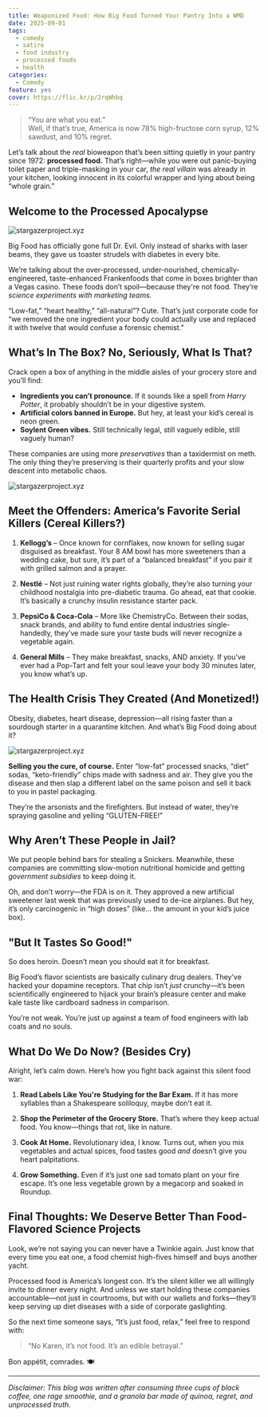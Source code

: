 ```yaml
---
title: Weaponized Food: How Big Food Turned Your Pantry Into a WMD
date: 2025-09-01
tags:
  - comedy
  - satire
  - food industry
  - processed foods
  - health
categories:
  - Comedy
feature: yes
cover: https://flic.kr/p/2rqWhbq
---
```


> “You are what you eat.”  
> Well, if that’s true, America is now 78% high-fructose corn syrup, 12% sawdust, and 10% regret.

Let’s talk about the *real* bioweapon that’s been sitting quietly in your pantry since 1972: **processed food.** That’s right—while you were out panic-buying toilet paper and triple-masking in your car, *the real villain* was already in your kitchen, looking innocent in its colorful wrapper and lying about being “whole grain.”

## Welcome to the Processed Apocalypse

<img src="https://flic.kr/p/2rqWhbq" alt="stargazerproject.xyz">

Big Food has officially gone full Dr. Evil. Only instead of sharks with laser beams, they gave us toaster strudels with diabetes in every bite.

We’re talking about the over-processed, under-nourished, chemically-engineered, taste-enhanced Frankenfoods that come in boxes brighter than a Vegas casino. These foods don’t spoil—because they're not food. They’re *science experiments with marketing teams.*

“Low-fat,” “heart healthy,” “all-natural”? Cute. That’s just corporate code for “we removed the one ingredient your body could actually use and replaced it with twelve that would confuse a forensic chemist.”

## What’s In The Box? No, Seriously, What Is That?

Crack open a box of anything in the middle aisles of your grocery store and you’ll find:

- **Ingredients you can’t pronounce.** If it sounds like a spell from *Harry Potter*, it probably shouldn’t be in your digestive system.
- **Artificial colors banned in Europe.** But hey, at least your kid’s cereal is neon green.
- **Soylent Green vibes.** Still technically legal, still vaguely edible, still vaguely human?

These companies are using more *preservatives* than a taxidermist on meth. The only thing they’re preserving is their quarterly profits and your slow descent into metabolic chaos.

<img src="https://flic.kr/p/2rqWhbF" alt="stargazerproject.xyz">

## Meet the Offenders: America’s Favorite Serial Killers (Cereal Killers?)

1. **Kellogg’s** – Once known for cornflakes, now known for selling sugar disguised as breakfast. Your 8 AM bowl has more sweeteners than a wedding cake, but sure, it’s part of a “balanced breakfast” if you pair it with grilled salmon and a prayer.

2. **Nestlé** – Not just ruining water rights globally, they’re also turning your childhood nostalgia into pre-diabetic trauma. Go ahead, eat that cookie. It’s basically a crunchy insulin resistance starter pack.

3. **PepsiCo & Coca-Cola** – More like ChemistryCo. Between their sodas, snack brands, and ability to fund entire dental industries single-handedly, they’ve made sure your taste buds will never recognize a vegetable again.

4. **General Mills** – They make breakfast, snacks, AND anxiety. If you’ve ever had a Pop-Tart and felt your soul leave your body 30 minutes later, you know what’s up.

## The Health Crisis They Created (And Monetized!)

Obesity, diabetes, heart disease, depression—all rising faster than a sourdough starter in a quarantine kitchen. And what’s Big Food doing about it?

<img src="https://flic.kr/p/2rqWhbv" alt="stargazerproject.xyz">

**Selling you the cure, of course.** Enter “low-fat” processed snacks, “diet” sodas, “keto-friendly” chips made with sadness and air. They give you the disease and then slap a different label on the same poison and sell it back to you in pastel packaging.

They’re the arsonists and the firefighters. But instead of water, they’re spraying gasoline and yelling “GLUTEN-FREE!”

## Why Aren’t These People in Jail?

We put people behind bars for stealing a Snickers. Meanwhile, these companies are committing slow-motion nutritional homicide and getting *government subsidies* to keep doing it.

Oh, and don’t worry—the FDA is on it. They approved a new artificial sweetener last week that was previously used to de-ice airplanes. But hey, it’s only carcinogenic in “high doses” (like… the amount in your kid’s juice box).

## "But It Tastes So Good!"

So does heroin. Doesn’t mean you should eat it for breakfast.

Big Food’s flavor scientists are basically culinary drug dealers. They’ve hacked your dopamine receptors. That chip isn’t *just* crunchy—it’s been scientifically engineered to hijack your brain’s pleasure center and make kale taste like cardboard sadness in comparison.

You’re not weak. You’re just up against a team of food engineers with lab coats and no souls.

## What Do We Do Now? (Besides Cry)

Alright, let’s calm down. Here’s how you fight back against this silent food war:

1. **Read Labels Like You're Studying for the Bar Exam.** If it has more syllables than a Shakespeare soliloquy, maybe don’t eat it.

2. **Shop the Perimeter of the Grocery Store.** That’s where they keep actual food. You know—things that rot, like in nature.

3. **Cook At Home.** Revolutionary idea, I know. Turns out, when you mix vegetables and actual spices, food tastes good *and* doesn’t give you heart palpitations.

4. **Grow Something.** Even if it’s just one sad tomato plant on your fire escape. It’s one less vegetable grown by a megacorp and soaked in Roundup.

## Final Thoughts: We Deserve Better Than Food-Flavored Science Projects

Look, we’re not saying you can never have a Twinkie again. Just know that every time you eat one, a food chemist high-fives himself and buys another yacht.

Processed food is America’s longest con. It’s the silent killer we all willingly invite to dinner every night. And unless we start holding these companies accountable—not just in courtrooms, but with our wallets and forks—they’ll keep serving up diet diseases with a side of corporate gaslighting.

So the next time someone says, “It’s just food, relax,” feel free to respond with:

> “No Karen, it’s not food. It’s an edible betrayal.”

Bon appétit, comrades. 🍽️

---

*Disclaimer: This blog was written after consuming three cups of black coffee, one rage smoothie, and a granola bar made of quinoa, regret, and unprocessed truth.*

